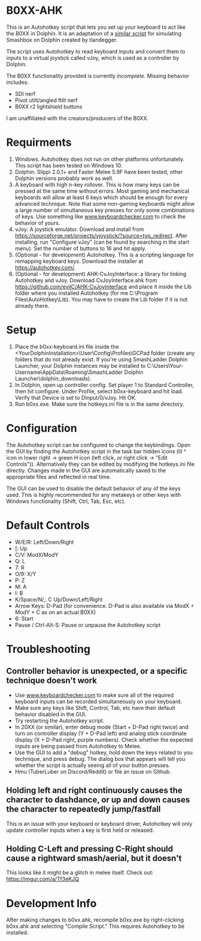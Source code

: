 # B0XX-AHK

This is an Autohotkey script that lets you set up your keyboard to act like the B0XX in Dolphin. It is an adaptation of a [similar script](github.com/tlandegger/smashbox-AHK) for simulating Smashbox on Dolphin created by tlandegger.

The script uses Autohotkey to read keyboard inputs and convert them to inputs to a virtual joystick called vJoy, which is used as a controller by Dolphin.

The B0XX functionality provided is currently *incomplete*. Missing behavior includes:

* SDI nerf
* Pivot utilt/angled ftilt nerf
* B0XX r2 lightshield buttons

I am unaffiliated with the creators/producers of the B0XX. 

# Requirments
1. Windows. Autohotkey does not run on other platforms unfortunately. This script has been tested on Windows 10.
2. Dolphin. Slippi 2.0.1+ and Faster Melee 5.9F have been tested, other Dolphin versions probably work as well.
3. A keyboard with high n-key rollover. This is how many keys can be pressed at the same time without errors. Most gaming and mechanical keyboards will allow at least 6 keys which should be enough for every advanced technique. Note that some non-gaming keyboards might allow a large number of simultaneous key presses for only some combinations of keys. Use something like www.keyboardchecker.com to check the behavior of yours.
4. vJoy: A joystick emulator. Download and install from https://sourceforge.net/projects/vjoystick/?source=typ_redirect. After installing, run "Configure vJoy" (can be found by searching in the start menu). Set the number of buttons to 16 and hit apply.
5. (Optional - for development) Autohotkey. This is a scripting language for remapping keyboard keys. Download the installer at https://autohotkey.com/.
6. (Optional - for development) AHK-CvJoyInterface: a library for linking Autohotkey and vJoy. Download CvJoyInterface.ahk from https://github.com/evilC/AHK-CvJoyInterface and place it inside the Lib folder where you installed Autohotkey (for me C:\Program Files\AutoHotkey\Lib). You may have to create the Lib folder if it is not already there. 

# Setup
1. Place the b0xx-keyboard.ini file inside the \<YourDolphinInstallation\>\User\Config\Profiles\GCPad folder (create any folders that do not already exist. If you're using SmashLadder Dolphin Launcher, your Dolphin instances may be installed to C:\Users\Your-Username\AppData\Roaming\SmashLadder Dolphin Launcher\dolphin_downloads).
2. In Dolphin, open up controller config. Set player 1 to Standard Controller, then hit configure. Under Profile, select b0xx-keyboard and hit load. Verify that Device is set to DInput/0/vJoy. Hit OK.
3. Run b0xx.exe. Make sure the hotkeys.ini file is in the same directory.

# Configuration

The Autohotkey script can be configured to change the keybindings. Open the GUI by finding the Autohotkey script in the task bar hidden icons (lil ^ icon in lower right -> green H icon (left click, or right click -> "Edit Controls")). Alternatively they can be edited by modifying the hotkeys.ini file directly. Changes made in the GUI are automatically saved to the appropriate files and reflected in real time.

The GUI can be used to disable the default behavior of any of the keys used. This is highly recommended for any metakeys or other keys with Windows functionality (Shift, Ctrl, Tab, Esc, etc).

# Default Controls
* W/E/R: Left/Down/Right
* [: Up
* C/V: ModX/ModY
* Q: L
* 7: R
* O/9: X/Y
* P: Z
* M: A
* I: B
* K/Space/N/,: C Up/Down/Left/Right
* Arrow Keys: D-Pad (for convenience. D-Pad is also available via ModX + ModY + C as on an actual B0XX)
* 6: Start
* Pause / Ctrl-Alt-S: Pause or unpause the Autohotkey script

# Troubleshooting

## Controller behavior is unexpected, or a specific technique doesn't work
* Use www.keyboardchecker.com to make sure all of the required keyboard inputs can be recorded simultaneously on your keyboard.
* Make sure any keys like Shift, Control, Tab, etc have their default behavior disabled in the GUI.
* Try restarting the Autohotkey script.
* In 20XX (or similar), enter debug mode (Start + D-Pad right twice) and turn on controller display (Y + D-Pad left) and analog stick coordinate display (X + D-Pad right, purple numbers). Check whether the expected inputs are being passed from Autohotkey to Melee.
* Use the GUI to add a "debug" hotkey, hold down the keys related to you technique, and press debug. The dialog box that appears will tell you whether the script is actually seeing all of your button presses.
* Hmu (TuberLuber on Discord/Reddit) or file an issue on Github.

## Holding left and right continuously causes the character to dashdance, or up and down causes the character to repeatedly jump/fastfall
This is an issue with your keyboard or keyboard driver, Autohotkey will only update controller inputs when a key is first held or released.

## Holding C-Left and pressing C-Right should cause a rightward smash/aerial, but it doesn't
This looks like it might be a glitch in melee itself. Check out: https://imgur.com/a/Tf3eKJQ

# Development Info

After making changes to b0xx.ahk, recompile b0xx.exe by right-clicking b0xx.ahk and selecting "Compile Script." This requires Autohotkey to be installed.
